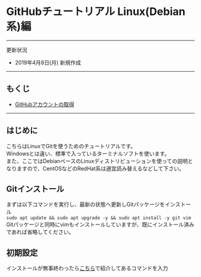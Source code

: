 # GitHubチュートリアル Linux(Debian系)編

----
更新状況
- 2019年4月8日(月) 新規作成
----

## もくじ
- [GitHubアカウントの取得](#GitHubアカウントの取得)
----

## はじめに
こちらはLinuxでGitを使うためのチュートリアルです。<br>
Windowsとは違い、標準で入っているターミナルソフトを使います。<br>
また、ここではDebianベースのLinuxディストリビューションを使っての説明となりますので、CentOSなどのRedHat系は適宜読み替えるなどして下さい。

## Gitインストール
まずは以下コマンドを実行し、最新の状態へ更新しGitパッケージをインストール<br>
`sudo apt update && sudo apt upgrade -y && sudo apt install -y git vim`<br>
Gitパッケージと同時にvimもインストールしていますが、既にインストール済みであれば省略してください。

## 初期設定
インストールが無事終わったら[こちら](./tutorial_win.md#Cmderの初期設定)で紹介してあるコマンドを入力